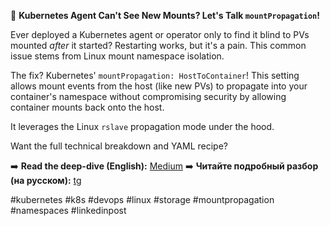 🤔 **Kubernetes Agent Can't See New Mounts? Let's Talk `mountPropagation`!**

Ever deployed a Kubernetes agent or operator only to find it blind to PVs mounted *after* it started? Restarting works, but it's a pain. This common issue stems from Linux mount namespace isolation.

The fix? Kubernetes' `mountPropagation: HostToContainer`! This setting allows mount events from the host (like new PVs) to propagate into your container's namespace without compromising security by allowing container mounts back onto the host.

It leverages the Linux `rslave` propagation mode under the hood.

Want the full technical breakdown and YAML recipe?

➡️ **Read the deep-dive (English):** [Medium](https://medium.com/@azalio_16174/kubernetes-agent-blind-to-new-mounts-demystifying-mount-propagation-42176595ca6a)
➡️ **Читайте подробный разбор (на русском):** [tg](https://t.me/azalio_tech/49)

#kubernetes #k8s #devops #linux #storage #mountpropagation #namespaces #linkedinpost